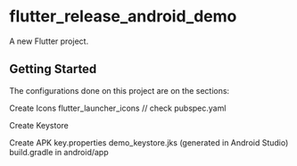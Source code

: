 # flutter_release_android_demo

A new Flutter project.

## Getting Started

The configurations done on this project are on the sections:

Create Icons
	flutter_launcher_icons
	// check pubspec.yaml

Create Keystore

Create APK
  key.properties
  demo_keystore.jks (generated in Android Studio)
  build.gradle in android/app
